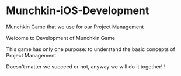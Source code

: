# Munchkin-iOS-Development
Munchkin Game that we use for our Project Management

Welcome to Development of Munchkin Game

This game has only one purpose: to understand the basic concepts of Project Management 


Doesn't matter we succeed or not, anyway we will do it together!!!